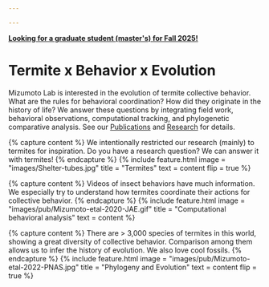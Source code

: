 ```yaml
---

---
```


<!-- Announcement -->
**[Looking for a graduate student (master's) for Fall 2025!]([https://www.dropbox.com/scl/fi/zf4kdaz232u812o5k8cj9/poster.pdf?rlkey=y7mfwch3qg0cvrzuwqz759cko&dl=0](https://github.com/nobuaki-mzmt/mizumoto-lab/blob/main/poster_250812.pdf))** <br>

# Termite x Behavior x Evolution
Mizumoto Lab is interested in the evolution of termite collective behavior. What are the rules for behavioral coordination? How did they originate in the history of life? We answer these questions by integrating field work, behavioral observations, computational tracking, and phylogenetic comparative analysis. See our [Publications](publication) and [Research](research) for details.

{% capture content %} 
We intentionally restricted our research (mainly) to termites for inspiration. Do you have a research question? We can answer it with termites! 
{% endcapture %} 
{%
  include feature.html
  image = "images/Shelter-tubes.jpg"
  title = "Termites"
  text  = content
  flip  = true
%}

{% capture content %} 
Videos of insect behaviors have much information. We especially try to understand how termites coordinate their actions for collective behavior.
{% endcapture %} 
{%
  include feature.html
  image = "images/pub/Mizumoto-etal-2020-JAE.gif"
  title = "Computational behavioral analysis"
  text  = content
%}

{% capture content %} 
There are > 3,000 species of termites in this world, showing a great diversity of collective behavior. Comparison among them allows us to infer the history of evolution. We also love cool fossils.
{% endcapture %} 
{%
  include feature.html
  image = "images/pub/Mizumoto-etal-2022-PNAS.jpg"
  title = "Phylogeny and Evolution"
  text  = content
  flip  = true
%}


